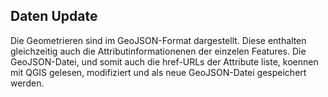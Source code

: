 Daten Update
------------------------------
Die Geometrieren sind im GeoJSON-Format dargestellt. Diese enthalten gleichzeitig auch die Attributinformationenen der einzelen Features. Die GeoJSON-Datei, und somit auch die href-URLs der Attribute liste, koennen mit QGIS gelesen, modifiziert und als neue GeoJSON-Datei gespeichert werden. 






